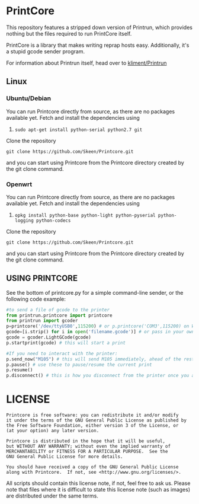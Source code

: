 # PrintCore

This repository features a stripped down version of Printrun,
which provides nothing but the files required to run PrintCore itself.

PrintCore is a library that makes writing reprap hosts easy.
Additionally, it's a stupid gcode sender program.

For information about Printrun itself, head over to [kliment/Printrun](https://github.com/kliment/Printrun)

## Linux
### Ubuntu/Debian

You can run Printcore directly from source, as there are no packages available yet. Fetch and install the dependencies using

1. `sudo apt-get install python-serial python2.7 git`

Clone the repository

`git clone https://github.com/Skeen/Printcore.git`

and you can start using Printcore from the Printcore directory created by the git clone command.

### Openwrt

You can run Printcore directly from source, as there are no packages available yet. Fetch and install the dependencies using

1. `opkg install python-base python-light python-pyserial python-logging python-codecs`

Clone the repository

`git clone https://github.com/Skeen/Printcore.git`

and you can start using Printcore from the Printcore directory created by the git clone command.

## USING PRINTCORE

See the bottom of printcore.py for a simple command-line sender, or the following code example:

```python
#to send a file of gcode to the printer
from printrun.printcore import printcore
from printrun import gcoder
p=printcore('/dev/ttyUSB0',115200) # or p.printcore('COM3',115200) on Windows
gcode=[i.strip() for i in open('filename.gcode')] # or pass in your own array of gcode lines instead of reading from a file
gcode = gcoder.LightGCode(gcode)
p.startprint(gcode) # this will start a print

#If you need to interact with the printer:
p.send_now("M105") # this will send M105 immediately, ahead of the rest of the print
p.pause() # use these to pause/resume the current print
p.resume()
p.disconnect() # this is how you disconnect from the printer once you are done. This will also stop running prints.
```

# LICENSE

```
Printcore is free software: you can redistribute it and/or modify
it under the terms of the GNU General Public License as published by
the Free Software Foundation, either version 3 of the License, or
(at your option) any later version.

Printcore is distributed in the hope that it will be useful,
but WITHOUT ANY WARRANTY; without even the implied warranty of
MERCHANTABILITY or FITNESS FOR A PARTICULAR PURPOSE.  See the
GNU General Public License for more details.

You should have received a copy of the GNU General Public License
along with Printcore.  If not, see <http://www.gnu.org/licenses/>.
```

All scripts should contain this license note, if not, feel free to ask us. Please note that files where it is difficult to state this license note (such as images) are distributed under the same terms.
